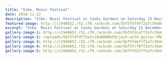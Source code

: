 ```yaml
---
title: "Vibe. Music Festival"
date: 2018-11-22
description: "Vibe. Music Festival at Cooks Gardens on Saturday 15 December features our very own students from bands 'Late Night Tales', 'The Remnant'..."
featured-image: http://c1940652.r52.cf0.rackcdn.com/5bf5f5f9ff2a7c39a8000b4f/poster-300.jpg
excerpt: "Vibe. Music Festival at Cooks Gardens on Saturday 15 December 2018 features our very own students from bands 'Late Night Tales', 'The Remnant'.."
gallery-image-1: http://c1940652.r52.cf0.rackcdn.com/5bf5fdcaff2a7c39a8000b5b/Jack-Mccoubrie-chron-25-sept-2018.jpg
gallery-image-2: /uploads/5bf5fd7dff2a7c39a8000b59/jack-with-guitar.PNG
gallery-image-3: http://c1940652.r52.cf0.rackcdn.com/5bf5fdefff2a7c39a8000b5d/The-Remnant-winners.jpg
gallery-image-4: http://c1940652.r52.cf0.rackcdn.com/5bf5fcf8ff2a7c39a8000b51/kings-to-head-vibe.jpg
gallery-image-5: http://c1940652.r52.cf0.rackcdn.com/5bf5fd22ff2a7c39a8000b55/green-party-member-Chloe-Swarbrick-will-be-there.jpg
---
```

